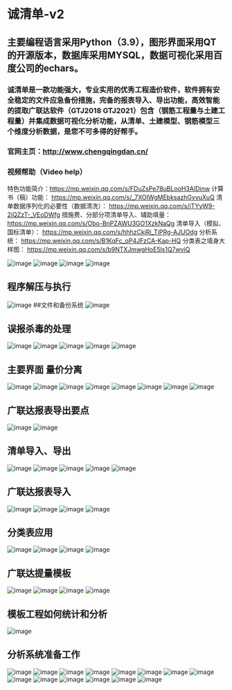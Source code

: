 # 诚清单-v2
## 主要编程语言采用Python（3.9），图形界面采用QT的开源版本，数据库采用MYSQL，数据可视化采用百度公司的echars。
### 诚清单是一款功能强大，专业实用的优秀工程造价软件，软件拥有安全稳定的文件应急备份措施，完备的报表导入、导出功能，高效智能的提取广联达软件（GTJ2018 GTJ2021）包含（钢筋工程量与土建工程量）并集成数据可视化分析功能，从清单、土建模型、钢筋模型三个维度分析数据，是您不可多得的好帮手。
### 官网主页：http://www.chengqingdan.cn/
### 视频帮助（Video help）
特色功能简介：https://mp.weixin.qq.com/s/FDuZsPe78uBLooH3AIDinw
计算书（稿）功能： https://mp.weixin.qq.com/s/_7XOIWgMEbksazhGvvuXuQ
清单数据序列化的必要性（数据清洗）： https://mp.weixin.qq.com/s/iTYyW9-2iQZzT-_VEoDWfg
措施费、分部分项清单导入、辅助填量： https://mp.weixin.qq.com/s/Obo-BnPZAWU3GO1XzkNaQg
清单导入（模拟、国标清单）： https://mp.weixin.qq.com/s/hhhzCkjRi_TiPRg-AJUOdg
分析系统： https://mp.weixin.qq.com/s/B1KqFc_oP4JFzCA-Kap-HQ
分类表之墙身大样图： https://mp.weixin.qq.com/s/b9NTXJmwgHoE5ls1Q7wviQ

![image](https://user-images.githubusercontent.com/77518614/157996849-3c4055a4-a2f3-4ce3-aeb8-782b50be1465.png)
![image](https://user-images.githubusercontent.com/77518614/157996854-8f235e71-6a12-4bf7-992e-3e921647909f.png)
![image](https://user-images.githubusercontent.com/77518614/157996861-befdeb98-c1ec-45b3-97c0-4b211bd37828.png)
![image](https://user-images.githubusercontent.com/77518614/157996874-2aa22015-29ef-4d59-8aa0-b431498b651b.png)
## 程序解压与执行
![image](https://user-images.githubusercontent.com/77518614/157996941-53ad88b6-91d8-4476-81f8-072619f17505.png)
##文件和备份系统
![image](https://user-images.githubusercontent.com/77518614/157996969-9eff30fa-2c5d-4309-bbc5-8a93b95b80b8.png)
## 误报杀毒的处理
![image](https://user-images.githubusercontent.com/77518614/157996985-052af35a-3c34-4428-b483-1c8222c42d04.png)
![image](https://user-images.githubusercontent.com/77518614/157996989-1e67407a-2892-46f5-b4b9-39f3b3512782.png)
![image](https://user-images.githubusercontent.com/77518614/157996993-043a95dc-e95a-4b27-bfce-c1e0063d4baa.png)
![image](https://user-images.githubusercontent.com/77518614/157997001-eb39448d-cea6-4fef-82c2-bbc8516d131e.png)
![image](https://user-images.githubusercontent.com/77518614/157997005-4a310ed1-8e6f-4cf3-aa71-c59d5e505d41.png)
## 主要界面 量价分离
![image](https://user-images.githubusercontent.com/77518614/157997220-08ad50d2-680e-4063-a0fb-62256a959cc7.png)
![image](https://user-images.githubusercontent.com/77518614/157997226-eca6c6fe-3bb8-42d9-998a-941676a3419d.png)
![image](https://user-images.githubusercontent.com/77518614/157997238-80ffd9d3-4239-49d8-9a69-a63782cd4dfa.png)
![image](https://user-images.githubusercontent.com/77518614/157997241-6d42e315-5511-4768-8810-65532d7ddc75.png)
![image](https://user-images.githubusercontent.com/77518614/157997249-56119b8d-ea92-4652-95ad-38f23d75e3ac.png)
![image](https://user-images.githubusercontent.com/77518614/157997302-4d9c3d86-3bf9-4441-86ad-5c4996009af4.png)
![image](https://user-images.githubusercontent.com/77518614/157997311-78302f4f-a25b-47c4-8f28-094c6fdc361a.png)
![image](https://user-images.githubusercontent.com/77518614/157997316-d6a2f4fc-10cc-4717-89b3-1d8a1ead9a68.png)
## 广联达报表导出要点
![image](https://user-images.githubusercontent.com/77518614/157997676-a5f86561-6c24-4b27-998a-c1633e804ab2.png)
![image](https://user-images.githubusercontent.com/77518614/157997686-51df4b22-1456-41dc-9853-f01df8a3ede0.png)
## 清单导入、导出
![image](https://user-images.githubusercontent.com/77518614/157997707-3f0a1282-804c-4216-b669-9787a5f95cd4.png)
![image](https://user-images.githubusercontent.com/77518614/157997713-39de1dd1-1ba6-4220-a70b-683086063326.png)
![image](https://user-images.githubusercontent.com/77518614/157997717-6f9410cf-92cc-4f98-bc30-b73608920111.png)
![image](https://user-images.githubusercontent.com/77518614/157997722-cab32a83-67bc-4458-b4d1-edae8f088ba4.png)
![image](https://user-images.githubusercontent.com/77518614/157997730-6baa51ea-2671-49df-9c2c-7edbd481c1d5.png)
## 广联达报表导入
![image](https://user-images.githubusercontent.com/77518614/157997755-776cf56e-7dea-428a-b2eb-0a0ed0153400.png)
![image](https://user-images.githubusercontent.com/77518614/157997764-977cbd71-a750-42f0-8501-26421fc7c445.png)
![image](https://user-images.githubusercontent.com/77518614/157997771-7bceb182-2282-49f6-9d7e-727e7cc7a152.png)
![image](https://user-images.githubusercontent.com/77518614/157997775-ebd232a2-242a-4244-a8f0-5ac9ae3bac79.png)
## 分类表应用
![image](https://user-images.githubusercontent.com/77518614/157997787-aa4c47fd-7bc1-4b47-af15-a8c94f8aaecf.png)
![image](https://user-images.githubusercontent.com/77518614/157997791-20785c27-cc45-414c-93cb-ffb8d049e177.png)
![image](https://user-images.githubusercontent.com/77518614/157997798-67c86e49-5370-4c1c-ba84-7d9f23f053be.png)
![image](https://user-images.githubusercontent.com/77518614/157997802-da7983b0-3e22-4772-99db-e2d9cf383609.png)
## 广联达提量模板
![image](https://user-images.githubusercontent.com/77518614/157997809-0c72766b-05d5-4923-a016-774fd3ea6978.png)
![image](https://user-images.githubusercontent.com/77518614/157997817-a5925368-9481-4167-8d9d-08bb416dfa63.png)
![image](https://user-images.githubusercontent.com/77518614/157997824-6c394355-d442-4f84-909c-ce3f526cb1b5.png)
![image](https://user-images.githubusercontent.com/77518614/157997826-8275edb1-61d7-47f6-9aef-d7478cc77d81.png)
## 模板工程如何统计和分析
![image](https://user-images.githubusercontent.com/77518614/157997845-4764604e-b3b3-4348-bcba-94f1cc38be93.png)
## 分析系统准备工作
![image](https://user-images.githubusercontent.com/77518614/157997859-98032c8f-7926-4082-808b-9b2b2a3d345a.png)
![image](https://user-images.githubusercontent.com/77518614/157997875-2c44c741-f38c-422b-b765-e30fb6f9b2f5.png)
![image](https://user-images.githubusercontent.com/77518614/157997882-57129ce2-310b-4d9f-b99f-01332d11d6ca.png)
![image](https://user-images.githubusercontent.com/77518614/157997890-7cfbda1e-bf48-4f8e-9cfc-400442e751f2.png)
![image](https://user-images.githubusercontent.com/77518614/157997894-c47108b2-3505-46fa-b4ec-fa4c3d82b72d.png)
![image](https://user-images.githubusercontent.com/77518614/157997900-c13dade6-0cd6-4f10-88a3-62d7540cdff9.png)
![image](https://user-images.githubusercontent.com/77518614/157997910-997910a7-bbe8-47b1-92eb-c418c4ec94a9.png)
![image](https://user-images.githubusercontent.com/77518614/157997916-9a347ca3-d913-4395-bde4-14ca12df87ce.png)
![image](https://user-images.githubusercontent.com/77518614/157997920-9352967c-9366-478c-8306-262a6dde0495.png)
![image](https://user-images.githubusercontent.com/77518614/157997927-68798c38-f149-4ceb-86b2-49cd62cf0e85.png)
![image](https://user-images.githubusercontent.com/77518614/157997931-ab8edf82-be31-43dd-ade3-80a5184bc200.png)
![image](https://user-images.githubusercontent.com/77518614/157997936-f65dcc85-17a0-4353-a678-5351e0b8cad6.png)
![image](https://user-images.githubusercontent.com/77518614/157997940-5d62d1ce-284f-4ee6-9700-784b95dede5d.png)
![image](https://user-images.githubusercontent.com/77518614/157997951-5a04e738-f6e0-42a2-863c-55331b2b1faf.png)






